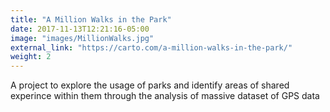 ```yaml
---
title: "A Million Walks in the Park"
date: 2017-11-13T12:21:16-05:00
image: "images/MillionWalks.jpg"
external_link: "https://carto.com/a-million-walks-in-the-park/"
weight: 2
---
```


A project to explore the usage of parks and identify areas of shared experince within them through the analysis of massive dataset of GPS data 


